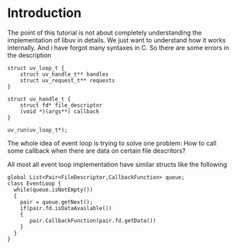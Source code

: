 # Introduction
The point of this tutorial is not about completely understanding the implementation 
of libuv in details. We just want to understand how it works internally. And i have forgot many syntaxes in C. So there are some errors in the description
```
struct uv_loop_t {
    struct uv_handle_t** handles
    struct uv_request_t** requests
}

struct uv_handle_t {
    struct fd* file_descriptor
    (void *)(args**) callback
}

uv_run(uv_loop_t*);
```

The whole idea of event loop is trying to solve one problem: How to call some callback when there are data on certain file descritors? 

All most all event loop implementation have similar structs like the following

```
global List<Pair<FileDescriptor,CallbackFunction> queue;
class EventLoop {
  while(queue.isNotEmpty())
  {
    pair = queue.getNext();
    if(pair.fd.isDataAvailable())
    {
       pair.CallbackFunction(pair.fd.getData())
    }
  }
}
```




